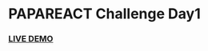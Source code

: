 # PAPAREACT Challenge Day1

### <a href="https://wondrous-sawine-e7e0df.netlify.app/">LIVE DEMO</a>

